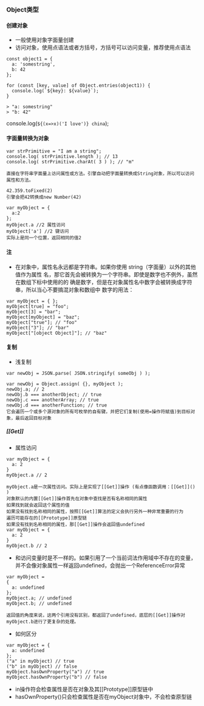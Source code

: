 ### Object类型
#### 创建对象
- 一般使用对象字面量创建
- 访问对象，使用点语法或者方括号，方括号可以访问变量，推荐使用点语法

```
const object1 = {
  a: 'somestring',
  b: 42
};

for (const [key, value] of Object.entries(object1)) {
  console.log(`${key}: ${value}`);
}

> "a: somestring"
> "b: 42"
```


console.log(`${(x=>x)('I love')} china`);

#### 字面量转换为对象
```
var strPrimitive = "I am a string"; 
console.log( strPrimitive.length ); // 13 
console.log( strPrimitive.charAt( 3 ) ); // "m"

直接在字符串字面量上访问属性或方法。引擎自动把字面量转换成String对象，所以可以访问属性和方法。

42.359.toFixed(2)
引擎会把42转换成new Number(42) 
```
```
var myObject = {
  a:2
};
myObject.a //2 属性访问
myObject['a'] //2 键访问 
实际上是同一个位置，返回相同的值2
```
#### 注
- 在对象中，属性名永远都是字符串。如果你使用 string（字面量）以外的其他值作为属性 名，那它首先会被转换为一个字符串。即使是数字也不例外，虽然在数组下标中使用的的 确是数字，但是在对象属性名中数字会被转换成字符串，所以当心不要搞混对象和数组中 数字的用法：
```
var myObject = { }; 
myObject[true] = "foo"; 
myObject[3] = "bar"; 
myObject[myObject] = "baz"; 
myObject["true"]; // "foo" 
myObject["3"]; // "bar" 
myObject["[object Object]"]; // "baz"
```

#### 复制
- 浅复制
```
var newObj = JSON.parse( JSON.stringify( someObj ) );

var newObj = Object.assign( {}, myObject ); 
newObj.a; // 2 
newObj.b === anotherObject; // true 
newObj.c === anotherArray; // true 
newObj.d === anotherFunction; // true
它会遍历一个或多个源对象的所有可枚举的自有键，并把它们复制(使用=操作符赋值)到目标对象，最后返回目标对象

```

##### [[Get]]
- 属性访问
```
var myObject = {
  a: 2
}
myObject.a // 2

myObject.a是一次属性访问。实际上是实现了[[Get]]操作 (有点像函数调用：[[Get]]() )
对象默认的内置[[Get]]操作首先在对象中查找是否有名称相同的属性
如果找到就会返回这个属性的值
如果没有找到名称相同的属性，按照[[Get]]算法的定义会执行另外一种非常重要的行为
遍历可能存在的[[Prototype]]原型链
如果没有找到名称相同的属性，那[[Get]]操作会返回值undefined
var myObject = {
  a: 2
}
myObject.b // 2
```
- 和访问变量时是不一样的。如果引用了一个当前词法作用域中不存在的变量，并不会像对象属性一样返回undefined，会抛出一个ReferenceError异常
```
var myObject = 
{ 
  a: undefined
};
myObject.a; // undefined 
myObject.b; // undefined

返回值的角度来说，这两个引用没有区别，都返回了undefined，底层的[[Get]]操作对myObject.b进行了更复杂的处理。

```
- 如何区分
```
var myObject = { 
  a: undefined
};
("a" in myObject) // true
("b" in myObject) // false
myObject.hasOwnProperty("a") // true
myObject.hasOwnProperty("b") // false
```
  - in操作符会检查属性是否在对象及其[[Prototype]]原型链中
  - hasOwnProperty()只会检查属性是否在myObject对象中，不会检查原型链
